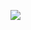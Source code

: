 ![](https://64.media.tumblr.com/2daa672ed482d2d61a7f6e907bcf3f6a/tumblr_orcsr0qHOY1vegc5oo1_640.gif)

<!--
**lpaphp/lpaphp** is a ✨ _special_ ✨ repository because its `README.md` (this file) appears on your GitHub profile.

Here are some ideas to get you started:

- 🔭 I’m currently working on ...
- 🌱 I’m currently learning ...
- 👯 I’m looking to collaborate on ...
- 🤔 I’m looking for help with ...
- 💬 Ask me about ...
- 📫 How to reach me: ...
- 😄 Pronouns: ...
- ⚡ Fun fact: ...
-->
